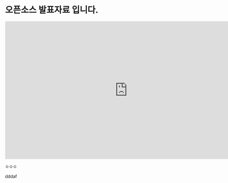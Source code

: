 # 오픈소스 발표자료 입니다.

<iframe style="border: 1px solid rgba(0, 0, 0, 0.1);" width="800" height="450" src="https://www.figma.com/embed?embed_host=share&url=https%3A%2F%2Fwww.figma.com%2Ffile%2FFHKA7XKusg2gJTw7tNCYab%2FOpenSource%3Ftype%3Ddesign%26node-id%3D0%253A1%26t%3D2eWe8x98OE7OsaaW-1" allowfullscreen></iframe>

ㅇㅇㅇ

dddaf
